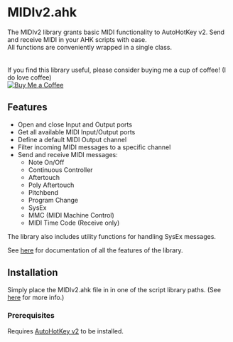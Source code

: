 # MIDIv2.ahk


The MIDIv2 library grants basic MIDI functionality to AutoHotKey v2.
Send and receive MIDI in your AHK scripts with ease.  
All functions are conveniently wrapped in a single class.  
</br></br>
If you find this library useful, please consider buying me a cup of coffee! (I do love coffee)  
[![Buy Me a Coffee](https://img.shields.io/badge/Support-Buy%20Me%20a%20Coffee-yellow?style=flat-square&logo=buy-me-a-coffee)](https://www.buymeacoffee.com/emlib)

## Features

- Open and close Input and Output ports
- Get all available MIDI Input/Output ports
- Define a default MIDI Output channel
- Filter incoming MIDI messages to a specific channel
- Send and receive MIDI messages:
  - Note On/Off
  - Continuous Controller
  - Aftertouch
  - Poly Aftertouch
  - Pitchbend
  - Program Change
  - SysEx
  - MMC (MIDI Machine Control)
  - MIDI Time Code (Receive only)
  
The library also includes utility functions for handling SysEx messages.

See [here](docs/index.html) for documentation of all the features of the library.
 
## Installation

Simply place the MIDIv2.ahk file in in one of the script library paths. (See [here](https://www.autohotkey.com/docs/v2/Scripts.htm#lib) for more info.)

### Prerequisites
Requires [AutoHotKey v2](https://www.autohotkey.com/) to be installed.

